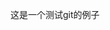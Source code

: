 <!--
 * @Description: In User Settings Edit
 * @Author: your name
 * @Date: 2019-10-04 22:33:45
 * @LastEditTime: 2019-10-04 23:40:19
 * @LastEditors: Please set LastEditors
 -->
 这是一个测试git的例子
 
